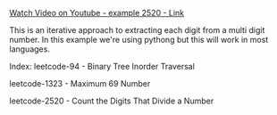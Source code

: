 [Watch Video on Youtube - example 2520 - Link](https://youtu.be/BeS_4efa7-U)

This is an iterative approach to extracting each digit from a multi digit number. In this example we're using pythong but this will work in most languages.

Index:
leetcode-94 - Binary Tree Inorder Traversal

leetcode-1323 - Maximum 69 Number

leetcode-2520 - Count the Digits That Divide a Number



